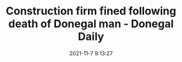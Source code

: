 ---
"title": "Construction firm fined following death of Donegal man - Donegal Daily"
"date": "2021-11-7 9:13:27"
"feed_name": "GOOGLENEWSCONSTRUCTION"
"feed_website": "https://news.google.com/search?q=construction%2Bincident&hl=en-US&gl=US&ceid=US:en"
"feed_rss": "https://news.google.com/rss/search?q=construction%2Bincident&hl=en-US&gl=US&ceid=US:en"
"link": "https://www.donegaldaily.com/2021/11/07/construction-firm-fined-following-death-of-donegal-man/"
"source": "{'href': 'https://www.donegaldaily.com', 'title': 'Donegal Daily'}"
"file": "_posts/2021-1-1-c9521ab1453a465eb7465ee7f59d755a31b7b29e.md"
"accident": "0"
"drilling": "0"
"dead": "0"
"injured": "0"
"arrested": "0"
"place": "unknown place"
"where": "unknown site"
"causes": "unknown"
"place_uri": "unknown place"
---